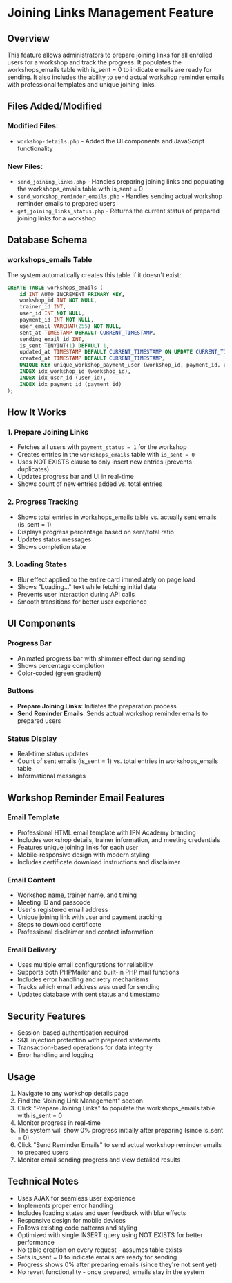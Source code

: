 # Joining Links Management Feature

## Overview
This feature allows administrators to prepare joining links for all enrolled users for a workshop and track the progress. It populates the workshops_emails table with is_sent = 0 to indicate emails are ready for sending. It also includes the ability to send actual workshop reminder emails with professional templates and unique joining links.

## Files Added/Modified

### Modified Files:
- `workshop-details.php` - Added the UI components and JavaScript functionality

### New Files:
- `send_joining_links.php` - Handles preparing joining links and populating the workshops_emails table with is_sent = 0
- `send_workshop_reminder_emails.php` - Handles sending actual workshop reminder emails to prepared users
- `get_joining_links_status.php` - Returns the current status of prepared joining links for a workshop

## Database Schema

### workshops_emails Table
The system automatically creates this table if it doesn't exist:

```sql
CREATE TABLE workshops_emails (
    id INT AUTO_INCREMENT PRIMARY KEY,
    workshop_id INT NOT NULL,
    trainer_id INT,
    user_id INT NOT NULL,
    payment_id INT NOT NULL,
    user_email VARCHAR(255) NOT NULL,
    sent_at TIMESTAMP DEFAULT CURRENT_TIMESTAMP,
    sending_email_id INT,
    is_sent TINYINT(1) DEFAULT 1,
    updated_at TIMESTAMP DEFAULT CURRENT_TIMESTAMP ON UPDATE CURRENT_TIMESTAMP,
    created_at TIMESTAMP DEFAULT CURRENT_TIMESTAMP,
    UNIQUE KEY unique_workshop_payment_user (workshop_id, payment_id, user_id),
    INDEX idx_workshop_id (workshop_id),
    INDEX idx_user_id (user_id),
    INDEX idx_payment_id (payment_id)
);
```

## How It Works

### 1. Prepare Joining Links
- Fetches all users with `payment_status = 1` for the workshop
- Creates entries in the `workshops_emails` table with `is_sent = 0`
- Uses NOT EXISTS clause to only insert new entries (prevents duplicates)
- Updates progress bar and UI in real-time
- Shows count of new entries added vs. total entries

### 2. Progress Tracking
- Shows total entries in workshops_emails table vs. actually sent emails (is_sent = 1)
- Displays progress percentage based on sent/total ratio
- Updates status messages
- Shows completion state

### 3. Loading States
- Blur effect applied to the entire card immediately on page load
- Shows "Loading..." text while fetching initial data
- Prevents user interaction during API calls
- Smooth transitions for better user experience

## UI Components

### Progress Bar
- Animated progress bar with shimmer effect during sending
- Shows percentage completion
- Color-coded (green gradient)

### Buttons
- **Prepare Joining Links**: Initiates the preparation process
- **Send Reminder Emails**: Sends actual workshop reminder emails to prepared users

### Status Display
- Real-time status updates
- Count of sent emails (is_sent = 1) vs. total entries in workshops_emails table
- Informational messages

## Workshop Reminder Email Features

### Email Template
- Professional HTML email template with IPN Academy branding
- Includes workshop details, trainer information, and meeting credentials
- Features unique joining links for each user
- Mobile-responsive design with modern styling
- Includes certificate download instructions and disclaimer

### Email Content
- Workshop name, trainer name, and timing
- Meeting ID and passcode
- User's registered email address
- Unique joining link with user and payment tracking
- Steps to download certificate
- Professional disclaimer and contact information

### Email Delivery
- Uses multiple email configurations for reliability
- Supports both PHPMailer and built-in PHP mail functions
- Includes error handling and retry mechanisms
- Tracks which email address was used for sending
- Updates database with sent status and timestamp

## Security Features
- Session-based authentication required
- SQL injection protection with prepared statements
- Transaction-based operations for data integrity
- Error handling and logging

## Usage
1. Navigate to any workshop details page
2. Find the "Joining Link Management" section
3. Click "Prepare Joining Links" to populate the workshops_emails table with is_sent = 0
4. Monitor progress in real-time
5. The system will show 0% progress initially after preparing (since is_sent = 0)
6. Click "Send Reminder Emails" to send actual workshop reminder emails to prepared users
7. Monitor email sending progress and view detailed results

## Technical Notes
- Uses AJAX for seamless user experience
- Implements proper error handling
- Includes loading states and user feedback with blur effects
- Responsive design for mobile devices
- Follows existing code patterns and styling
- Optimized with single INSERT query using NOT EXISTS for better performance
- No table creation on every request - assumes table exists
- Sets is_sent = 0 to indicate emails are ready for sending
- Progress shows 0% after preparing emails (since they're not sent yet)
- No revert functionality - once prepared, emails stay in the system
